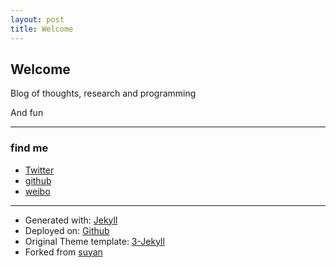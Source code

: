 ```yaml
---
layout: post
title: Welcome
---
```


## Welcome

Blog of thoughts, research and programming

And fun

___

### find me
- [Twitter](https://twitter.com/Guang_bio)
- [github](https://github.com/4everer)
- [weibo]()

___

- Generated with: [Jekyll](http://jekyllrb.com/)
- Deployed on: [Github](https://pages.github.com)
- Original Theme template: [3-Jekyll](https://github.com/P233/3-Jekyll)
- Forked from [suyan](https://github.com/suyan/suyan.github.io)